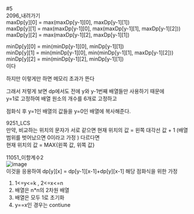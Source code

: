 #5     
2096_내려가기       
maxDp[y][0] = max(maxDp[y-1][0], maxDp[y-1][1])          
maxDp[y][1] = max(maxDp[y-1][0], max(maxDp[y-1][1], maxDp[y-1][2]))      
maxDp[y][2] = max(maxDp[y-1][2], maxDp[y-1][1])        

minDp[y][0] = min(minDp[y-1][0], minDp[y-1][1])        
minDp[y][1] = min(minDp[y-1][0], min(minDp[y-1][1], maxDp[y-1][2]))      
minDp[y][2] = min(minDp[y-1][2], minDp[y-1][1])     
이다    

하지만 이렇게만 하면 메모리 초과가 뜬다     

그래서 저렇게 보면 dp에서도 전에 y와 y-1번째 배열들만 사용하기 때문에      
y=1로 고정하여 배열 원소의 개수를 6개로 고정하고    

점화식 후 y=1인 배열의 값들을 y=0인 배열에 복사해준다.    

9251_LCS     
만약, 비교하는 위치의 문자가 서로 같으면 
    현재 위치의 값 = 왼쪽 대각선 값 + 1  (배열 범위를 벗어났으면 0이라고 가정 )
다르다면  
    현재 위치의 값 = MAX{왼쪽 값, 위쪽 값}    

11051_이항계수2    
![image](https://user-images.githubusercontent.com/57628980/125251425-4165e980-e332-11eb-873f-09fac9abacc0.png)    
이것을 응용하여
dp[y][x] = dp[y-1][x-1]+dp[y][x-1] 
해당 점화식을 위한 가정 
1. 1<=y<=k , 2<=x<=n
2. 배열은 n*n의 2차원 배열
3. 배열은 모두 1로 초기화
4. y==x인 경우는 contiune

